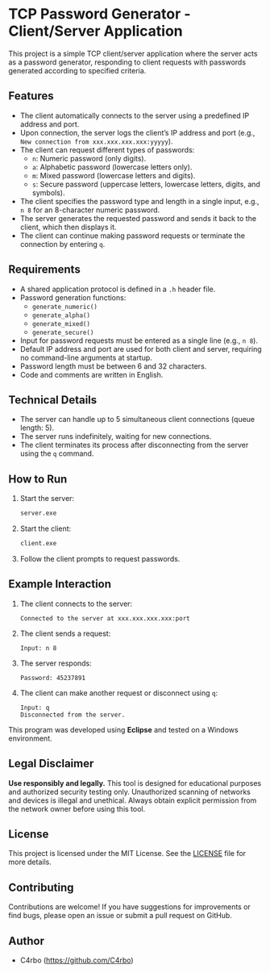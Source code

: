 # TCP Password Generator - Client/Server Application

This project is a simple TCP client/server application where the server acts as a password generator, responding to client requests with passwords generated according to specified criteria.

## Features

- The client automatically connects to the server using a predefined IP address and port.
- Upon connection, the server logs the client’s IP address and port (e.g., `New connection from xxx.xxx.xxx.xxx:yyyyy`).
- The client can request different types of passwords:
  - `n`: Numeric password (only digits).
  - `a`: Alphabetic password (lowercase letters only).
  - `m`: Mixed password (lowercase letters and digits).
  - `s`: Secure password (uppercase letters, lowercase letters, digits, and symbols).
- The client specifies the password type and length in a single input, e.g., `n 8` for an 8-character numeric password.
- The server generates the requested password and sends it back to the client, which then displays it.
- The client can continue making password requests or terminate the connection by entering `q`.

## Requirements

- A shared application protocol is defined in a `.h` header file.
- Password generation functions:
  - `generate_numeric()`
  - `generate_alpha()`
  - `generate_mixed()`
  - `generate_secure()`
- Input for password requests must be entered as a single line (e.g., `n 8`).
- Default IP address and port are used for both client and server, requiring no command-line arguments at startup.
- Password length must be between 6 and 32 characters.
- Code and comments are written in English.

## Technical Details

- The server can handle up to 5 simultaneous client connections (queue length: 5).
- The server runs indefinitely, waiting for new connections.
- The client terminates its process after disconnecting from the server using the `q` command.

## How to Run

1. Start the server:
   ```cmd
   server.exe
   ```
2. Start the client:
   ```cmd
   client.exe
   ```
3. Follow the client prompts to request passwords.

## Example Interaction

1. The client connects to the server:
   ```
   Connected to the server at xxx.xxx.xxx.xxx:port
   ```
2. The client sends a request:
   ```
   Input: n 8
   ```
3. The server responds:
   ```
   Password: 45237891
   ```
4. The client can make another request or disconnect using `q`:
   ```
   Input: q
   Disconnected from the server.
   ```

This program was developed using **Eclipse** and tested on a Windows environment.
## Legal Disclaimer

**Use responsibly and legally.** This tool is designed for educational purposes and authorized security testing only. Unauthorized scanning of networks and devices is illegal and unethical. Always obtain explicit permission from the network owner before using this tool.

## License

This project is licensed under the MIT License. See the [LICENSE](LICENSE) file for more details.

## Contributing

Contributions are welcome! If you have suggestions for improvements or find bugs, please open an issue or submit a pull request on GitHub.

## Author

- C4rbo (https://github.com/C4rbo)
```